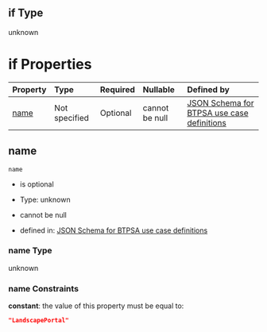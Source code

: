 ## if Type

unknown

# if Properties

| Property      | Type          | Required | Nullable       | Defined by                                                                                                                                                                                                        |
| :------------ | :------------ | :------- | :------------- | :---------------------------------------------------------------------------------------------------------------------------------------------------------------------------------------------------------------- |
| [name](#name) | Not specified | Optional | cannot be null | [JSON Schema for BTPSA use case definitions](btpsa-usecase-properties-services-items-allof-2-then-allof-28-if-properties-name.md "undefined#/properties/services/items/allOf/2/then/allOf/28/if/properties/name") |

## name



`name`

*   is optional

*   Type: unknown

*   cannot be null

*   defined in: [JSON Schema for BTPSA use case definitions](btpsa-usecase-properties-services-items-allof-2-then-allof-28-if-properties-name.md "undefined#/properties/services/items/allOf/2/then/allOf/28/if/properties/name")

### name Type

unknown

### name Constraints

**constant**: the value of this property must be equal to:

```json
"LandscapePortal"
```
